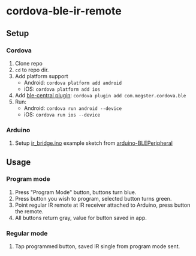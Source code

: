 # cordova-ble-ir-remote

## Setup

### Cordova

 1. Clone repo
 2. ```cd``` to repo dir.
 3. Add platform support
    * Android: ```cordova platform add android```
    * iOS: ```cordova platform add ios```
 4. Add [ble-central plugin](https://github.com/don/cordova-plugin-ble-central): ```cordova plugin add com.megster.cordova.ble```
 5. Run:
    * Android: ```cordova run android --device```
    * iOS: ```cordova run ios --device```

### Arduino

 1. Setup [ir_bridge.ino](https://github.com/sandeepmistry/arduino-BLEPeripheral/blob/master/examples/ir_bridge/ir_bridge.ino) example sketch from [arduino-BLEPeripheral](https://github.com/sandeepmistry/arduino-BLEPeripheral) 

## Usage

### Program mode

 1. Press "Program Mode" button, buttons turn blue.
 2. Press button you wish to program, selected button turns green.
 3. Point regular IR remote at IR receiver attached to Arduino, press button the remote.
 4. All buttons return gray, value for button saved in app.
 
### Regular mode

 1. Tap programmed button, saved IR single from program mode sent.
